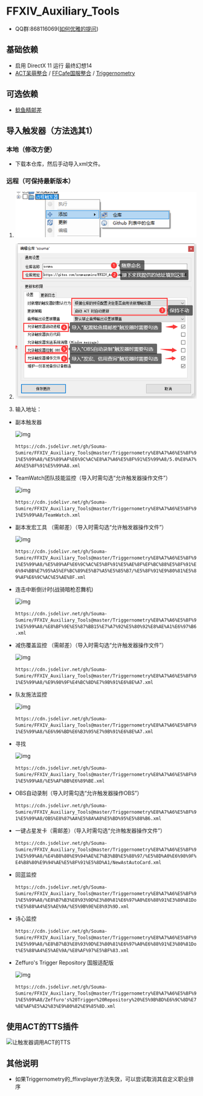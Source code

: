 # FFXIV_Auxiliary_Tools

- QQ群:868116069([如何优雅的提问](<http://www.360doc.com/content/19/1223/08/30422483_881502108.shtml>))
  
## 基础依赖

- 启用 DirectX 11 运行 最终幻想14
- [ACT呆萌整合](https://nga.178.com/read.php?tid=19019884) / [FFCafe国服整合](https://ffcafe.org/act/) / [Triggernometry](https://github.com/paissaheavyindustries/Triggernometry)

## 可选依赖

- [鲶鱼精邮差](https://github.com/Natsukage/PostNamazu)

## 导入触发器（方法选其1）

### 本地（修改方便）

- 下载本仓库，然后手动导入xml文件。

### 远程（可保持最新版本）

1. ![远程触发器](screenshots/远程触发器.png)
1. ![远程触发器导入](screenshots/远程触发器导入.png)

1. 输入地址：

- 副本触发器

  ![img](https://i.loli.net/2020/08/12/PWxzSBc5n2eD9Ek.gif)

  `https://cdn.jsdelivr.net/gh/Souma-Sumire/FFXIV_Auxiliary_Tools@master/Triggernometry%E8%A7%A6%E5%8F%91%E5%99%A8/%E5%89%AF%E6%9C%AC%E8%A7%A6%E5%8F%91%E5%99%A8/5.0%E8%A7%A6%E5%8F%91%E5%99%A8.xml`

- TeamWatch团队技能监控（导入时需勾选“允许触发器操作文件”）

  ![img](https://i.loli.net/2021/04/20/Fm2zHfg3yOoLCT5.png)

  `https://cdn.jsdelivr.net/gh/Souma-Sumire/FFXIV_Auxiliary_Tools@master/Triggernometry%E8%A7%A6%E5%8F%91%E5%99%A8/TeamWatch.xml`

- 副本发宏工具 （需邮差）（导入时需勾选“允许触发器操作文件”）

  ![img](https://i.loli.net/2020/08/12/PWxzSBc5n2eD9Ek.gif)

  `https://cdn.jsdelivr.net/gh/Souma-Sumire/FFXIV_Auxiliary_Tools@master/Triggernometry%E8%A7%A6%E5%8F%91%E5%99%A8/%E5%89%AF%E6%9C%AC%E5%8F%91%E5%AE%8F%EF%BC%88%E5%8F%91%E6%94%BB%E7%95%A5%EF%BC%89%E5%B7%A5%E5%85%B7/%E5%8F%91%E9%80%81%E5%89%AF%E6%9C%AC%E5%AE%8F.xml`

- 连击中断倒计时(战骑暗枪忍舞机)

  ![img](https://i.loli.net/2021/02/28/cGS4JKQknMfdqeN.gif)

  `https://cdn.jsdelivr.net/gh/Souma-Sumire/FFXIV_Auxiliary_Tools@master/Triggernometry%E8%A7%A6%E5%8F%91%E5%99%A8/%E8%BF%9E%E5%87%BB15%E7%A7%92%E5%80%92%E8%AE%A1%E6%97%B6.xml`

- 减伤覆盖监控 （需邮差）（导入时需勾选“允许触发器操作文件”）

  ![img](https://i.loli.net/2021/04/30/jYGJiUnN3u4ReEF.png)

  `https://cdn.jsdelivr.net/gh/Souma-Sumire/FFXIV_Auxiliary_Tools@master/Triggernometry%E8%A7%A6%E5%8F%91%E5%99%A8/%E9%98%9F%E4%BC%8D%E7%9B%91%E6%8E%A7.xml`

- 队友施法监控

  ![img](https://i.loli.net/2021/04/29/RLGho9x8b4wQvWU.png)

  `https://cdn.jsdelivr.net/gh/Souma-Sumire/FFXIV_Auxiliary_Tools@master/Triggernometry%E8%A7%A6%E5%8F%91%E5%99%A8/%E6%96%BD%E6%B3%95%E7%9B%91%E6%8E%A7.xml`

- 寻找

  ![img](https://i.loli.net/2020/03/16/BymPgVzOKJ174nL.gif)

  `https://cdn.jsdelivr.net/gh/Souma-Sumire/FFXIV_Auxiliary_Tools@master/Triggernometry%E8%A7%A6%E5%8F%91%E5%99%A8/%E5%AF%BB%E6%89%BE.xml`

- OBS自动录制（导入时需勾选“允许触发器操作OBS”）

  `https://cdn.jsdelivr.net/gh/Souma-Sumire/FFXIV_Auxiliary_Tools@master/Triggernometry%E8%A7%A6%E5%8F%91%E5%99%A8/OBS%E8%87%AA%E5%8A%A8%E5%BD%95%E5%88%B6.xml`

- 一键占星发卡（需邮差）（导入时需勾选“允许触发器操作文件”）

  `https://cdn.jsdelivr.net/gh/Souma-Sumire/FFXIV_Auxiliary_Tools@master/Triggernometry%E8%A7%A6%E5%8F%91%E5%99%A8/%E4%B8%80%E9%94%AE%E7%B3%BB%E5%88%97/%E5%8D%A0%E6%98%9F%E4%B8%80%E9%94%AE%E5%8F%91%E5%8D%A1/NewAstAutoCard.xml`

- 回蓝监控

  `https://cdn.jsdelivr.net/gh/Souma-Sumire/FFXIV_Auxiliary_Tools@master/Triggernometry%E8%A7%A6%E5%8F%91%E5%99%A8/%E8%B7%B3%E8%93%9D%E3%80%81%E6%97%A0%E6%88%91%E3%80%81Dot%E5%88%A4%E5%AE%9A/%E5%9B%9E%E8%93%9D.xml`

- 诗心监控

  `https://cdn.jsdelivr.net/gh/Souma-Sumire/FFXIV_Auxiliary_Tools@master/Triggernometry%E8%A7%A6%E5%8F%91%E5%99%A8/%E8%B7%B3%E8%93%9D%E3%80%81%E6%97%A0%E6%88%91%E3%80%81Dot%E5%88%A4%E5%AE%9A/%E8%AF%97%E5%BF%83.xml`

- Zeffuro's Trigger Repository 国服适配版

  ![img](https://i.loli.net/2020/09/27/ZaX4y9iCdRKtbB3.png)

  `https://cdn.jsdelivr.net/gh/Souma-Sumire/FFXIV_Auxiliary_Tools@master/Triggernometry%E8%A7%A6%E5%8F%91%E5%99%A8/Zeffuro's%20Trigger%20Repository%20%E5%9B%BD%E6%9C%8D%E7%8E%AF%E5%A2%83%E9%80%82%E9%85%8D.xml`

## 使用ACT的TTS插件

![让触发器调用ACT的TTS](screenshots/让触发器调用ACT的TTS.gif)

## 其他说明

- 如果Triggernometry的_ffixvplayer方法失效，可以尝试取消其自定义职业排序
